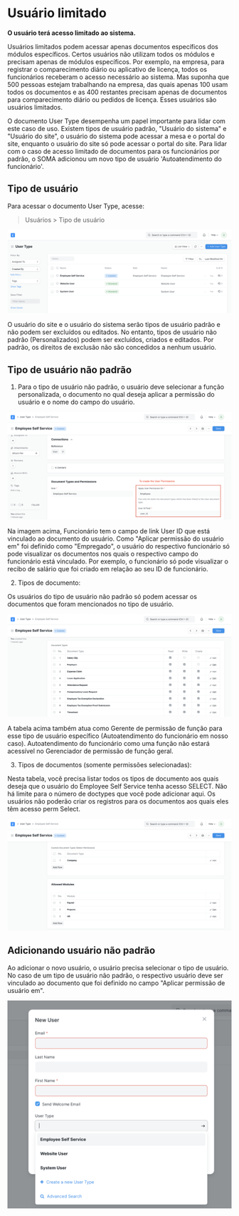 # Usuário limitado


**O usuário terá acesso limitado ao sistema.**


Usuários limitados podem acessar apenas documentos específicos dos módulos específicos. Certos usuários não utilizam todos os módulos e precisam apenas de módulos específicos. Por exemplo, na empresa, para registrar o comparecimento diário ou aplicativo de licença, todos os funcionários receberam o acesso necessário ao sistema. Mas suponha que 500 pessoas estejam trabalhando na empresa, das quais apenas 100 usam todos os documentos e as 400 restantes precisam apenas de documentos para comparecimento diário ou pedidos de licença. Esses usuários são usuários limitados.


O documento User Type desempenha um papel importante para lidar com este caso de uso. Existem tipos de usuário padrão, "Usuário do sistema" e "Usuário do site", o usuário do sistema pode acessar a mesa e o portal do site, enquanto o usuário do site só pode acessar o portal do site. Para lidar com o caso de acesso limitado de documentos para os funcionários por padrão, o SOMA adicionou um novo tipo de usuário 'Autoatendimento do funcionário'.


## Tipo de usuário


Para acessar o documento User Type, acesse:



> 
> Usuários > Tipo de usuário
> 
> 
> 


![User Type](/files/user-type.png)


O usuário do site e o usuário do sistema serão tipos de usuário padrão e não podem ser excluídos ou editados. No entanto, tipos de usuário não padrão (Personalizados) podem ser excluídos, criados e editados. Por padrão, os direitos de exclusão não são concedidos a nenhum usuário.


## Tipo de usuário não padrão


1) Para o tipo de usuário não padrão, o usuário deve selecionar a função personalizada, o documento no qual deseja aplicar a permissão do usuário e o nome do campo do usuário.


![User Type](/files/user-type-role.png)


Na imagem acima, Funcionário tem o campo de link User ID que está vinculado ao documento do usuário. Como "Aplicar permissão do usuário em" foi definido como "Empregado", o usuário do respectivo funcionário só pode visualizar os documentos nos quais o respectivo campo do funcionário está vinculado. Por exemplo, o funcionário só pode visualizar o recibo de salário que foi criado em relação ao seu ID de funcionário.


2) Tipos de documento:


Os usuários do tipo de usuário não padrão só podem acessar os documentos que foram mencionados no tipo de usuário.


![User Type](/files/user-type-document-type.png)


A tabela acima também atua como Gerente de permissão de função para esse tipo de usuário específico (Autoatendimento do funcionário em nosso caso). Autoatendimento do funcionário como uma função não estará acessível no Gerenciador de permissão de função geral.


3) Tipos de documentos (somente permissões selecionadas):


Nesta tabela, você precisa listar todos os tipos de documento aos quais deseja que o usuário do Employee Self Service tenha acesso SELECT. Não há limite para o número de doctypes que você pode adicionar aqui. Os usuários não poderão criar os registros para os documentos aos quais eles têm acesso perm Select.


![User Type](/files/user-type-select-perm.png)


## Adicionando usuário não padrão


Ao adicionar o novo usuário, o usuário precisa selecionar o tipo de usuário. No caso de um tipo de usuário não padrão, o respectivo usuário deve ser vinculado ao documento que foi definido no campo "Aplicar permissão de usuário em".


![Tipo de usuário](/files/limited-access-user.png)

